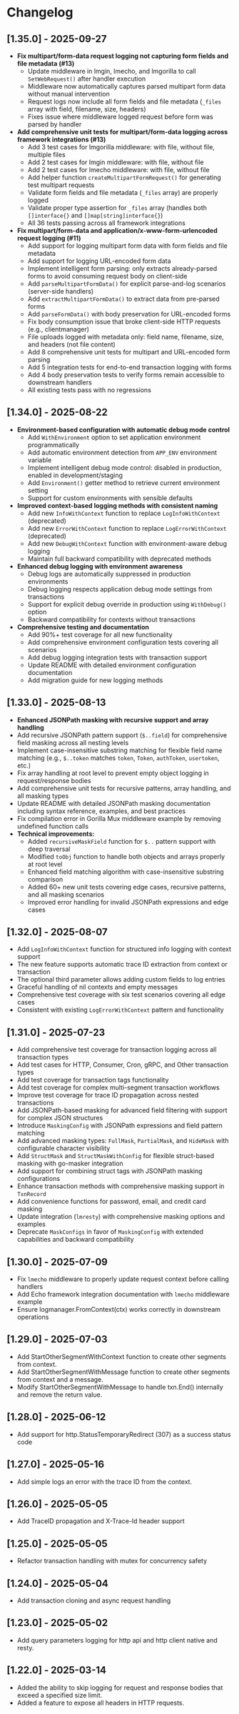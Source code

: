 # Changelog

## [1.35.0] - 2025-09-27
- **Fix multipart/form-data request logging not capturing form fields and file metadata (#13)**
  - Update middleware in lmgin, lmecho, and lmgorilla to call `SetWebRequest()` after handler execution
  - Middleware now automatically captures parsed multipart form data without manual intervention
  - Request logs now include all form fields and file metadata (`_files` array with field, filename, size, headers)
  - Fixes issue where middleware logged request before form was parsed by handler
- **Add comprehensive unit tests for multipart/form-data logging across framework integrations (#13)**
  - Add 3 test cases for lmgorilla middleware: with file, without file, multiple files
  - Add 2 test cases for lmgin middleware: with file, without file
  - Add 2 test cases for lmecho middleware: with file, without file
  - Add helper function `createMultipartFormRequest()` for generating test multipart requests
  - Validate form fields and file metadata (`_files` array) are properly logged
  - Validate proper type assertion for `_files` array (handles both `[]interface{}` and `[]map[string]interface{}`)
  - All 36 tests passing across all framework integrations
- **Fix multipart/form-data and application/x-www-form-urlencoded request logging (#11)**
  - Add support for logging multipart form data with form fields and file metadata
  - Add support for logging URL-encoded form data
  - Implement intelligent form parsing: only extracts already-parsed forms to avoid consuming request body on client-side
  - Add `parseMultipartFormData()` for explicit parse-and-log scenarios (server-side handlers)
  - Add `extractMultipartFormData()` to extract data from pre-parsed forms
  - Add `parseFormData()` with body preservation for URL-encoded forms
  - Fix body consumption issue that broke client-side HTTP requests (e.g., clientmanager)
  - File uploads logged with metadata only: field name, filename, size, and headers (not file content)
  - Add 8 comprehensive unit tests for multipart and URL-encoded form parsing
  - Add 5 integration tests for end-to-end transaction logging with forms
  - Add 4 body preservation tests to verify forms remain accessible to downstream handlers
  - All existing tests pass with no regressions

## [1.34.0] - 2025-08-22
- **Environment-based configuration with automatic debug mode control**
  - Add `WithEnvironment` option to set application environment programmatically
  - Add automatic environment detection from `APP_ENV` environment variable
  - Implement intelligent debug mode control: disabled in production, enabled in development/staging
  - Add `Environment()` getter method to retrieve current environment setting
  - Support for custom environments with sensible defaults
- **Improved context-based logging methods with consistent naming**
  - Add new `InfoWithContext` function to replace `LogInfoWithContext` (deprecated)
  - Add new `ErrorWithContext` function to replace `LogErrorWithContext` (deprecated)
  - Add new `DebugWithContext` function with environment-aware debug logging
  - Maintain full backward compatibility with deprecated methods
- **Enhanced debug logging with environment awareness**
  - Debug logs are automatically suppressed in production environments
  - Debug logging respects application debug mode settings from transactions
  - Support for explicit debug override in production using `WithDebug()` option
  - Backward compatibility for contexts without transactions
- **Comprehensive testing and documentation**
  - Add 90%+ test coverage for all new functionality
  - Add comprehensive environment configuration tests covering all scenarios
  - Add debug logging integration tests with transaction support
  - Update README with detailed environment configuration documentation
  - Add migration guide for new logging methods

## [1.33.0] - 2025-08-13
- **Enhanced JSONPath masking with recursive support and array handling**
- Add recursive JSONPath pattern support (`$..field`) for comprehensive field masking across all nesting levels
- Implement case-insensitive substring matching for flexible field name matching (e.g., `$..token` matches `token`, `Token`, `authToken`, `usertoken`, etc.)
- Fix array handling at root level to prevent empty object logging in request/response bodies
- Add comprehensive unit tests for recursive patterns, array handling, and all masking types
- Update README with detailed JSONPath masking documentation including syntax reference, examples, and best practices
- Fix compilation error in Gorilla Mux middleware example by removing undefined function calls
- **Technical improvements:**
  - Added `recursiveMaskField` function for `$..` pattern support with deep traversal
  - Modified `toObj` function to handle both objects and arrays properly at root level
  - Enhanced field matching algorithm with case-insensitive substring comparison
  - Added 60+ new unit tests covering edge cases, recursive patterns, and all masking scenarios
  - Improved error handling for invalid JSONPath expressions and edge cases

## [1.32.0] - 2025-08-07
- Add `LogInfoWithContext` function for structured info logging with context support
- The new feature supports automatic trace ID extraction from context or transaction
- The optional third parameter allows adding custom fields to log entries
- Graceful handling of nil contexts and empty messages
- Comprehensive test coverage with six test scenarios covering all edge cases
- Consistent with existing `LogErrorWithContext` pattern and functionality

## [1.31.0] - 2025-07-23
- Add comprehensive test coverage for transaction logging across all transaction types
- Add test cases for HTTP, Consumer, Cron, gRPC, and Other transaction types
- Add test coverage for transaction tags functionality
- Add test coverage for complex multi-segment transaction workflows
- Improve test coverage for trace ID propagation across nested transactions
- Add JSONPath-based masking for advanced field filtering with support for complex JSON structures
- Introduce `MaskingConfig` with JSONPath expressions and field pattern matching
- Add advanced masking types: `FullMask`, `PartialMask`, and `HideMask` with configurable character visibility
- Add `StructMask` and `StructMaskWithConfig` for flexible struct-based masking with go-masker integration
- Add support for combining struct tags with JSONPath masking configurations
- Enhance transaction methods with comprehensive masking support in `TxnRecord`
- Add convenience functions for password, email, and credit card masking
- Update integration (`lmresty`) with comprehensive masking options and examples
- Deprecate `MaskConfigs` in favor of `MaskingConfig` with extended capabilities and backward compatibility

## [1.30.0] - 2025-07-09
- Fix `lmecho` middleware to properly update request context before calling handlers
- Add Echo framework integration documentation with `lmecho` middleware example
- Ensure logmanager.FromContext(ctx) works correctly in downstream operations

## [1.29.0] - 2025-07-03
- Add StartOtherSegmentWithContext function to create other segments from context.
- Add StartOtherSegmentWithMessage function to create other segments from context and a message.
- Modify StartOtherSegmentWithMessage to handle txn.End() internally and remove the return value.

## [1.28.0] - 2025-06-12
- Add support for http.StatusTemporaryRedirect (307) as a success status code

## [1.27.0] - 2025-05-16
- Add simple logs an error with the trace ID from the context.

## [1.26.0] - 2025-05-05
- Add TraceID propagation and X-Trace-Id header support

## [1.25.0] - 2025-05-05
- Refactor transaction handling with mutex for concurrency safety

## [1.24.0] - 2025-05-04
- Add transaction cloning and async request handling

## [1.23.0] - 2025-05-02
- Add query parameters logging for http api and http client native and resty.

## [1.22.0] - 2025-03-14
- Added the ability to skip logging for request and response bodies that exceed a specified size limit.
- Added a feature to expose all headers in HTTP requests.
